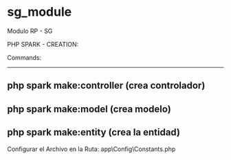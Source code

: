 # sg_module
 Modulo RP - SG
 
 
 PHP SPARK - CREATION:


Commands: 


---------------------------------------------------------------------
php spark make:controller (crea controlador)
---------------------------------------------------------------------
php spark make:model (crea modelo)
---------------------------------------------------------------------
php spark make:entity (crea la entidad)
---------------------------------------------------------------------
Configurar el Archivo en la Ruta:   app\Config\Constants.php
      
